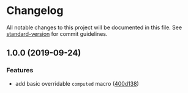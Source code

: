# Changelog

All notable changes to this project will be documented in this file. See [standard-version](https://github.com/conventional-changelog/standard-version) for commit guidelines.

## 1.0.0 (2019-09-24)


### Features

* add basic overridable `computed` macro ([400d138](https://github.com/alexlafroscia/ember-overridable-computed/commit/400d138))
